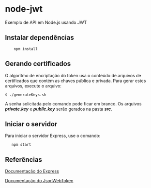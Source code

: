 # node-jwt
Exemplo de API em Node.js usando JWT

## Instalar dependências
```
    npm install
```

## Gerando certificados

O algorítmo de encriptação do token usa o conteúdo de arquivos de certificados que contém as chaves pública e privada. Para gerar estes arquivos, execute o arquivo:

```
$ ./generateKeys.sh
```
A senha solicitada pelo comando pode ficar em branco. Os arquivos **_private.key_** e **_public.key_** serão gerados na pasta **_src_**.

## Iniciar o servidor
Para iniciar o servidor Express, use o comando:

```
   npm start
```

## Referências
[Documentação do Express](https://expressjs.com)

[Documentação do JsonWebToken](https://github.com/auth0/node-jsonwebtoken)
